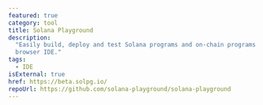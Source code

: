 ```yaml
---
featured: true
category: tool
title: Solana Playground
description:
  "Easily build, deploy and test Solana programs and on-chain programs from a
  browser IDE."
tags:
  - IDE
isExternal: true
href: https://beta.solpg.io/
repoUrl: https://github.com/solana-playground/solana-playground
---
```

